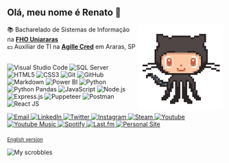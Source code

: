 ## Olá, meu nome é Renato 👋

<img align='right' src='github.gif' width='200'>

:books: Bacharelado de Sistemas de Informação na [**FHO Uniararas**](http://www.uniararas.br/) <br>
:dollar: Auxiliar de TI na [**Agille Cred**](https://agillecred.com.br/) em Araras, SP <br><br>

<img alt="Visual Studio Code" src="https://img.shields.io/badge/Visual Studio Code-0078d7.svg?style=flat&logo=visual-studio-code&logoColor=white"/> <img alt="SQL Server" src="https://img.shields.io/badge/SQL%20Server-CC2927?style=flat&logo=microsoft%20sql%20server&logoColor=white"/>
<img alt="HTML5" src="https://img.shields.io/badge/HTML5-%23E34F26.svg?style=flat&logo=html5&logoColor=white"/>
<img alt="CSS3" src="https://img.shields.io/badge/CSS3-%231572B6.svg?style=flat&logo=css3&logoColor=white"/>
<img alt="Git" src="https://img.shields.io/badge/Git-%23F05033.svg?style=flat&logo=git&logoColor=white"/>
<img alt="GitHub" src="https://img.shields.io/badge/Github-%23121011.svg?style=flat&logo=github&logoColor=white"/>
<img alt="Markdown" src="https://img.shields.io/badge/Markdown-%23000000.svg?style=flat&logo=markdown&logoColor=white"/>
<img alt="Power BI" src="https://img.shields.io/badge/PowerBI-F2C811?style=flat&logo=Power%20BI&logoColor=white"/> 
<img alt="Python" src="https://img.shields.io/badge/Python-3670A0?style=flat&logo=python&logoColor=ffdd54"/>
<img alt="Python Pandas" src="https://img.shields.io/badge/Pandas-%23150458.svg?style=flat&logo=pandas&logoColor=white"/>
<img alt="JavaScript" src="https://img.shields.io/badge/JavaScript-%23323330.svg?style=flat&logo=javascript&logoColor=%23F7DF1E"/>
<img alt="Node.js" src="https://img.shields.io/badge/Node.js-6DA55F?style=flat&logo=node.js&logoColor=white"/>
<img alt="Express.js" src="https://img.shields.io/badge/Express.js-000000?style=flat&logo=express&logoColor=white"/>
<img alt="Puppeteer" src="https://img.shields.io/badge/Puppeteer-40B5A4?style=flat&logo=Puppeteer&logoColor=white"/>
<img alt="Postman" src="https://img.shields.io/badge/Postman-FF6C37?style=flat&logo=postman&logoColor=white"/>
<img alt="React JS" src="https://img.shields.io/badge/React-%2320232a.svg?style=flat&logo=react&logoColor=%2361DAFB"/>

<a href="mailto:renatocfrancisco@alunos.fho.edu.br">
  <img alt="Email" src="https://img.shields.io/badge/Email-D14836?style=flat&logo=gmail&logoColor=white"/>
</a><a href="https://www.linkedin.com/in/renatocfrancisco/">
  <img alt="LinkedIn" src="https://img.shields.io/badge/Linkedin-%230077B5.svg?style=flat&logo=linkedin&logoColor=white"/>
</a><a href="https://www.twitter.com/renatocfrancisc">
  <img alt="Twitter" src="https://img.shields.io/badge/Twitter-%231DA1F2.svg?style=flat&logo=Twitter&logoColor=white"/>
</a>
<a href="https://instagram.com/renatocrepisky">
  <img alt="Instagram" src="https://img.shields.io/badge/Instagram-E4405F?style=flat&logo=instagram&logoColor=white"/>
</a>
<a href="https://steamcommunity.com/id/renatocf/">
  <img alt="Steam" src="https://img.shields.io/badge/Steam-%23000000.svg?style=flat&logo=steam&logoColor=white"/>
</a>

<a href="https://youtube.com/channel/UC1x-jNGxQytvdzN4_prewZA">
  <img alt="Youtube" src="https://img.shields.io/badge/YouTube-%23FF0000.svg?style=flat&logo=YouTube&logoColor=white"/>
</a>
<a href="https://music.youtube.com/channel/UC1x-jNGxQytvdzN4_prewZA?feature=share">
  <img alt="Youtube Music" src="https://img.shields.io/badge/YouTube_Music-FF0000?style=flat&logo=youtube-music&logoColor=white"/>
</a>
<a href="https://open.spotify.com/user/fdbenaz90kby4kgxhrbo7ucrh">
  <img alt="Spotify" src="https://img.shields.io/badge/Spotify-1ed760?style=flat&logo=spotify&logoColor=white"/>
</a>
<a href="https://www.last.fm/pt/user/renatocfrancisc">
  <img alt="Last.fm" src="https://img.shields.io/badge/Last.fm-D51007?style=flat&logo=last.fm&logoColor=white"/>
</a>
<a href="https://renatocfrancisco.github.io/">
  <img alt="Personal Site" src="https://img.shields.io/badge/Github.io-renatocfrancisco-lightgrey"/>
</a>

<sub>[English version](https://github.com/renatocfrancisco/renatocfrancisco/blob/master/README-en.md)</sub>

![My scrobbles](https://lastfm-recently-played.vercel.app/api?user=renatocfrancisc)
